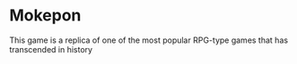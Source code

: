 # Mokepon

This game is a replica of one of the most popular RPG-type games that has transcended in history
